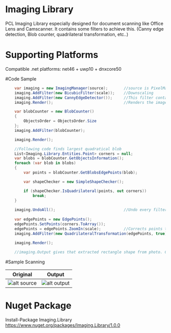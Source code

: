 # Imaging Library
PCL Imaging Library especially designed for document scanning like Office Lens and Camscanner. It contains some filters to achieve this. (Canny edge detection, Blob counter, quadrilateral transformation, etc..) 

# Supporting Platforms
Compatible .net platforms: net46 + uwp10 + dnxcore50

#Code Sample
```csharp
    var imaging = new ImagingManager(source);       //source is PixelMap, you can find samples how to convert image to PixelMap
    imaging.AddFilter(new BicubicFilter(scale));    //Downscaling
    imaging.AddFilter(new CannyEdgeDetector());     //This filter contains Grayscale and Gaussian filter in it
    imaging.Render();                               //Renders the image to use it further use

    var blobCounter = new BlobCounter()
    {
        ObjectsOrder = ObjectsOrder.Size
    };
    imaging.AddFilter(blobCounter);

    imaging.Render();

    //Following code finds largest quadratical blob
    List<Imaging.Library.Entities.Point> corners = null;
    var blobs = blobCounter.GetObjectsInformation();
    foreach (var blob in blobs)
    {
        var points = blobCounter.GetBlobsEdgePoints(blob);

        var shapeChecker = new SimpleShapeChecker();

        if (shapeChecker.IsQuadrilateral(points, out corners))
            break;
    }
    
    imaging.UndoAll();                              //Undo every filters applied
    
    var edgePoints = new EdgePoints();
    edgePoints.SetPoints(corners.ToArray());
    edgePoints = edgePoints.ZoomIn(scale);          //Corrects points that found on downscaled image to original
    imaging.AddFilter(new QuadrilateralTransformation(edgePoints, true));

    imaging.Render();
    
    //imaging.Output gives that extracted rectangle shape from photo. Check out WPF sample how to save it.
```
#Sample Scanning

|Original|Output|
|-----------|-----------|
|![alt source](https://github.com/enginkirmaci/Imaging-Library/blob/master/images/1.jpg)|![alt output](https://github.com/enginkirmaci/Imaging-Library/blob/master/images/2.jpg)|


# Nuget Package
Install-Package Imaging.Library
https://www.nuget.org/packages/Imaging.Library/1.0.0
